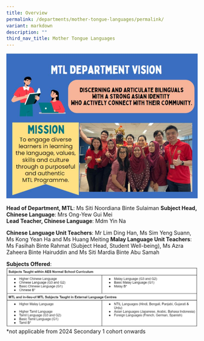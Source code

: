 ```yaml
---
title: Overview
permalink: /departments/mother-tongue-languages/permalink/
variant: markdown
description: ""
third_nav_title: Mother Tongue Languages
---
```

![](/images/MT1.JPG)

**Head of Department, MTL**: Ms Siti Noordiana Binte Sulaiman
**Subject Head, Chinese Language**: Mrs Ong-Yew Gui Mei  
**Lead Teacher, Chinese Language**: Mdm Yin Na

**Chinese Language Unit Teachers**: Mr Lim Ding Han, Ms Sim Yeng Suann, Ms Kong Yean Ha and Ms Huang Meiting
**Malay Language Unit Teachers**: Ms Fasihah Binte Rahmat (Subject Head, Student Well-being), Ms Azra Zaheera Binte Hairuddin and Ms Siti Mardia Binte Abu Samah

**Subjects Offered**:
![](/images/MT2.JPG)
*not applicable from 2024 Secondary 1 cohort onwards
